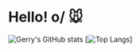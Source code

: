 # Hello! o/ 🐭
 ![Gerry's GitHub stats](https://github-readme-stats.vercel.app/api?username=Hiratsuna&show_icons=true&theme=highcontrast) 
 [![Top Langs](https://github-readme-stats.vercel.app/api/top-langs/?username=Hiratsuna&layout=donut)]


